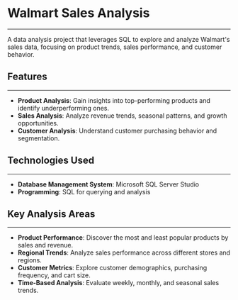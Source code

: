 # Walmart Sales Analysis
---

A data analysis project that leverages SQL to explore and analyze Walmart's sales data, focusing on product trends, sales performance, and customer behavior.

## Features
---

- **Product Analysis**: Gain insights into top-performing products and identify underperforming ones.
- **Sales Analysis**: Analyze revenue trends, seasonal patterns, and growth opportunities.
- **Customer Analysis**: Understand customer purchasing behavior and segmentation.

## Technologies Used
---

- **Database Management System**: Microsoft SQL Server Studio
- **Programming**: SQL for querying and analysis

## Key Analysis Areas
---

- **Product Performance**: Discover the most and least popular products by sales and revenue.
- **Regional Trends**: Analyze sales performance across different stores and regions.
- **Customer Metrics**: Explore customer demographics, purchasing frequency, and cart size.
- **Time-Based Analysis**: Evaluate weekly, monthly, and seasonal sales trends.

